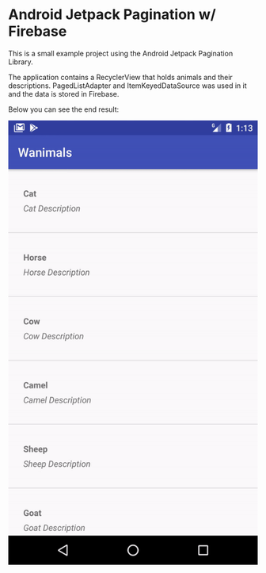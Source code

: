# Android Jetpack Pagination w/ Firebase
This is a small example project using the Android Jetpack Pagination Library.

The application contains a RecyclerView that holds animals and their descriptions.
PagedListAdapter and ItemKeyedDataSource was used in it and the data is stored in Firebase.

Below you can see the end result:

![alt text](https://raw.githubusercontent.com/TeamWanari/android-pagination-example/master/image/gif.gif)

